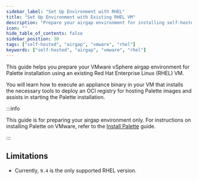 ```yaml
---
sidebar_label: "Set Up Environment with RHEL"
title: "Set Up Environment with Existing RHEL VM"
description: "Prepare your airgap environment for installing self-hosted Palette using an existing RHEL VM."
icon: ""
hide_table_of_contents: false
sidebar_position: 30
tags: ["self-hosted", "airgap", "vmware", "rhel"]
keywords: ["self-hosted", "airgap", "vmware", "rhel"]
---
```


This guide helps you prepare your VMware vSphere airgap environment for Palette installation using an existing Red Hat
Enterprise Linux (RHEL) VM.

You will learn how to execute an appliance binary in your VM that installs the necessary tools to deploy an OCI registry
for hosting Palette images and assists in starting the Palette installation.

:::info

This guide is for preparing your airgap environment only. For instructions on installing Palette on VMware, refer to the
[Install Palette](../../install/airgap.md) guide.

:::

## Limitations

- Currently, `9.4` is the only supported RHEL version.

<PartialsComponent
  category="self-hosted"
  name="setup-steps"
  edition="Palette"
  install="vmware"
  requirementsURL="/self-hosted-setup/palette/vmware/install#kubernetes-requirements"
/>
